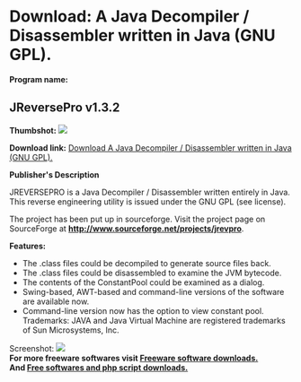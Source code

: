 # Download: A Java Decompiler / Disassembler written in Java (GNU GPL).

**Program name:**

## JReversePro v1.3.2

  
**Thumbshot:** ![](http://www.freewarefiles.com/screenshot/jreversepro_md.gif)   
  
**Download link:** [Download A Java Decompiler / Disassembler written in Java (GNU GPL).](http://freesoftwares.boysofts.com/JReversePro-V_program_2905.html)  
  


**Publisher's Description**  
  


JREVERSEPRO is a Java Decompiler / Disassembler written entirely in Java. This reverse engineering utility is issued under the GNU GPL (see license). 

The project has been put up in sourceforge. Visit the project page on SourceForge at **<http://www.sourceforge.net/projects/jrevpro>**.

**Features:**

  * The .class files could be decompiled to generate source files back. 
  * The .class files could be disassembled to examine the JVM bytecode. 
  * The contents of the ConstantPool could be examined as a dialog. 
  * Swing-based, AWT-based and command-line versions of the software are available now. 
  * Command-line version now has the option to view constant pool. 
Trademarks: JAVA and Java Virtual Machine are registered trademarks of Sun Microsystems, Inc. 

  
  
Screenshot: ![](http://www.freewarefiles.com/screenshot/jreversepro.gif)   
**For more freeware softwares visit [Freeware software downloads.](http://freesoftwares.boysofts.com/)**   
**And [Free softwares and php script downloads.](http://www.boysofts.com/)**
